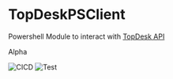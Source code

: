 # TopDeskPSClient

Powershell Module to interact with [TopDesk API](https://developers.topdesk.com/)

Alpha

![CICD](https://github.com/rbury/TopDeskPSClient/workflows/CICD/badge.svg)
![Test](https://github.com/rbury/TopDeskPSClient/workflows/Test/badge.svg)